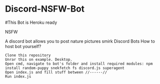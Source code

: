# Discord-NSFW-Bot
#This Bot is Heroku ready


NSFW

A discord bot allows you to post nature pictures smirk
Discord Bots
How to host bot yourself?

    Clone this repository
    Unrar this on example. Desktop.
    Open cmd, navigate to bot's folder and install required modules: npm install random-puppy snekfetch fs discord.js superagent
    Open index.js and fill stuff between //------//
    Run index.js

